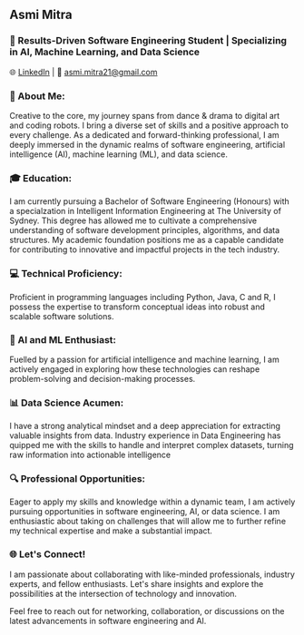 ## Asmi Mitra

### 🚀 Results-Driven Software Engineering Student | Specializing in AI, Machine Learning, and Data Science

🌐 [LinkedIn](https://www.linkedin.com/in/asmimitra/) | 📧 asmi.mitra21@gmail.com

### 👋 About Me:
Creative to the core, my journey spans from dance & drama to digital art and coding robots. I bring a diverse set of skills and a positive approach to every challenge. As a dedicated and forward-thinking professional, I am deeply immersed in the dynamic realms of software engineering, artificial intelligence (AI), machine learning (ML), and data science.

### 🎓 Education:
I am currently pursuing a Bachelor of Software Engineering (Honours) with a specialzation in Intelligent Information Engineering at The University of Sydney. This degree has allowed me to cultivate a comprehensive understanding of software development principles, algorithms, and data structures. My academic foundation positions me as a capable candidate for contributing to innovative and impactful projects in the tech industry.

### 💻 Technical Proficiency:
Proficient in programming languages including Python, Java, C and R, I possess the expertise to transform conceptual ideas into robust and scalable software solutions. 

### 🤖 AI and ML Enthusiast:
Fuelled by a passion for artificial intelligence and machine learning, I am actively engaged in exploring how these technologies can reshape problem-solving and decision-making processes. 

### 📊 Data Science Acumen:
I have a strong analytical mindset and a deep appreciation for extracting valuable insights from data. Industry experience in Data Engineering has quipped me with the skills to handle and interpret complex datasets, turning raw information into actionable intelligence

### 🔍 Professional Opportunities:
Eager to apply my skills and knowledge within a dynamic team, I am actively pursuing opportunities in software engineering, AI, or data science. I am enthusiastic about taking on challenges that will allow me to further refine my technical expertise and make a substantial impact.

### 🌐 Let's Connect!
I am passionate about collaborating with like-minded professionals, industry experts, and fellow enthusiasts. Let's share insights and explore the possibilities at the intersection of technology and innovation.

Feel free to reach out for networking, collaboration, or discussions on the latest advancements in software engineering and AI.


<!--
**asmim-21/asmim-21** is a ✨ _special_ ✨ repository because its `README.md` (this file) appears on your GitHub profile.

Here are some ideas to get you started:

- 🔭 I’m currently working on ...
- 🌱 I’m currently learning ...
- 👯 I’m looking to collaborate on ...
- 🤔 I’m looking for help with ...
- 💬 Ask me about ...
- 📫 How to reach me: ...
- 😄 Pronouns: ...
- ⚡ Fun fact: ...
-->
